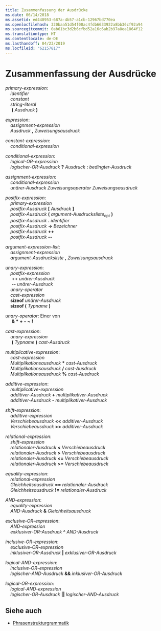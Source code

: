 ```yaml
---
title: Zusammenfassung der Ausdrücke
ms.date: 06/14/2018
ms.assetid: ed448953-687a-4b57-a1cb-12967bd770ea
ms.openlocfilehash: 320baa51d54f00ac4fdb6633922a8bb36cf92a94
ms.sourcegitcommit: 0ab61bc3d2b6cfbd52a16c6ab2b97a8ea1864f12
ms.translationtype: HT
ms.contentlocale: de-DE
ms.lasthandoff: 04/23/2019
ms.locfileid: "62157817"
---
```

# <a name="summary-of-expressions"></a>Zusammenfassung der Ausdrücke

*primary-expression*:<br/>
&nbsp;&nbsp;&nbsp;&nbsp;*identifier*<br/>
&nbsp;&nbsp;&nbsp;&nbsp;*constant*<br/>
&nbsp;&nbsp;&nbsp;&nbsp;*string-literal*<br/>
&nbsp;&nbsp;&nbsp;&nbsp; **(**  *Ausdruck*  **)**

*expression*:<br/>
&nbsp;&nbsp;&nbsp;&nbsp;*assignment-expression*<br/>
&nbsp;&nbsp;&nbsp;&nbsp;*Ausdruck*  **,**  *Zuweisungsausdruck*

*constant-expression*:<br/>
&nbsp;&nbsp;&nbsp;&nbsp;*conditional-expression*

*conditional-expression*:<br/>
&nbsp;&nbsp;&nbsp;&nbsp;*logical-OR-expression*<br/>
&nbsp;&nbsp;&nbsp;&nbsp;*logischer-OR-Ausdruck*  **?**  *Ausdruck*  **:**  *bedingter-Ausdruck*

*assignment-expression*:<br/>
&nbsp;&nbsp;&nbsp;&nbsp;*conditional-expression*<br/>
&nbsp;&nbsp;&nbsp;&nbsp;*unärer-Ausdruck* *Zuweisungsoperator* *Zuweisungsausdruck*

*postfix-expression*:<br/>
&nbsp;&nbsp;&nbsp;&nbsp;*primary-expression*<br/>
&nbsp;&nbsp;&nbsp;&nbsp;*postfix-Ausdruck*  **[**  *Ausdruck*  **]**<br/>
&nbsp;&nbsp;&nbsp;&nbsp;*postfix-Ausdruck*  **(**  *argument-Ausdrucksliste*<sub>opt</sub> **)**<br/>
&nbsp;&nbsp;&nbsp;&nbsp;*postfix-Ausdruck*  **.**  *identifier*<br/>
&nbsp;&nbsp;&nbsp;&nbsp;*postfix-Ausdruck*  **->**  *Bezeichner*<br/>
&nbsp;&nbsp;&nbsp;&nbsp;*postfix-Ausdruck*  **++**<br/>
&nbsp;&nbsp;&nbsp;&nbsp;*postfix-Ausdruck*  **--**

*argument-expression-list*:<br/>
&nbsp;&nbsp;&nbsp;&nbsp;*assignment-expression*<br/>
&nbsp;&nbsp;&nbsp;&nbsp;*argument-Ausdrucksliste*  **,**  *Zuweisungsausdruck*

*unary-expression*:<br/>
&nbsp;&nbsp;&nbsp;&nbsp;*postfix-expression*<br/>
&nbsp;&nbsp;&nbsp;&nbsp; **++**  *unärer-Ausdruck*<br/>
&nbsp;&nbsp;&nbsp;&nbsp; **--**  *unärer-Ausdruck*<br/>
&nbsp;&nbsp;&nbsp;&nbsp;*unary-operator*<br/>
&nbsp;&nbsp;&nbsp;&nbsp;*cast-expression*<br/>
&nbsp;&nbsp;&nbsp;&nbsp;**sizeof**  *unärer-Ausdruck*<br/>
&nbsp;&nbsp;&nbsp;&nbsp;**sizeof (**  *Typname*  **)**

*unary-operator*: Einer von<br/>
&nbsp;&nbsp;&nbsp;&nbsp; **&** **&#42;** **+** **-** **~** **!**

*cast-expression*:<br/>
&nbsp;&nbsp;&nbsp;&nbsp;*unary-expression*<br/>
&nbsp;&nbsp;&nbsp;&nbsp; **(**  *Typname*  **)**  *cast-Ausdruck*

*multiplicative-expression*:<br/>
&nbsp;&nbsp;&nbsp;&nbsp;*cast-expression*<br/>
&nbsp;&nbsp;&nbsp;&nbsp;*Multiplikationsausdruck*  **&#42;**  *cast-Ausdruck*<br/>
&nbsp;&nbsp;&nbsp;&nbsp;*Multiplikationsausdruck*  **/**  *cast-Ausdruck*<br/>
&nbsp;&nbsp;&nbsp;&nbsp;*Multiplikationsausdruck*  **%**  *cast-Ausdruck*

*additive-expression*:<br/>
&nbsp;&nbsp;&nbsp;&nbsp;*multiplicative-expression*<br/>
&nbsp;&nbsp;&nbsp;&nbsp;*additiver-Ausdruck*  **+**  *multiplikativer-Ausdruck*<br/>
&nbsp;&nbsp;&nbsp;&nbsp;*additiver-Ausdruck*  **-**  *multiplikativer-Ausdruck*

*shift-expression*:<br/>
&nbsp;&nbsp;&nbsp;&nbsp;*additive-expression*<br/>
&nbsp;&nbsp;&nbsp;&nbsp;*Verschiebeausdruck*  **\<\<**  *additiver-Ausdruck*<br/>
&nbsp;&nbsp;&nbsp;&nbsp;*Verschiebeausdruck*  **>>**  *additiver-Ausdruck*

*relational-expression*:<br/>
&nbsp;&nbsp;&nbsp;&nbsp;*shift-expression*<br/>
&nbsp;&nbsp;&nbsp;&nbsp;*relationaler-Ausdruck*  **\<**  *Verschiebeausdruck*<br/>
&nbsp;&nbsp;&nbsp;&nbsp;*relationaler-Ausdruck*  **>**  *Verschiebeausdruck*<br/>
&nbsp;&nbsp;&nbsp;&nbsp;*relationaler-Ausdruck*  **\<=**  *Verschiebeausdruck*<br/>
&nbsp;&nbsp;&nbsp;&nbsp;*relationaler-Ausdruck*  **>=**  *Verschiebeausdruck*

*equality-expression*:<br/>
&nbsp;&nbsp;&nbsp;&nbsp;*relational-expression*<br/>
&nbsp;&nbsp;&nbsp;&nbsp;*Gleichheitsausdruck*  **==**  *relationaler-Ausdruck*<br/>
&nbsp;&nbsp;&nbsp;&nbsp;*Gleichheitsausdruck*  **!=**  *relationaler-Ausdruck*

*AND-expression*:<br/>
&nbsp;&nbsp;&nbsp;&nbsp;*equality-expression*<br/>
&nbsp;&nbsp;&nbsp;&nbsp;*AND-Ausdruck*  **&**  *Gleichheitsausdruck*

*exclusive-OR-expression*:<br/>
&nbsp;&nbsp;&nbsp;&nbsp;*AND-expression*<br/>
&nbsp;&nbsp;&nbsp;&nbsp;*exklusiver-OR-Ausdruck*  **^**  *AND-Ausdruck*

*inclusive-OR-expression*:<br/>
&nbsp;&nbsp;&nbsp;&nbsp;*exclusive-OR-expression*<br/>
&nbsp;&nbsp;&nbsp;&nbsp;*inklusiver-OR-Ausdruck*  **&#124;**  *exklusiver-OR-Ausdruck*

*logical-AND-expression*:<br/>
&nbsp;&nbsp;&nbsp;&nbsp;*inclusive-OR-expression*<br/>
&nbsp;&nbsp;&nbsp;&nbsp;*logischer-AND-Ausdruck*  **&&**  *inklusiver-OR-Ausdruck*

*logical-OR-expression*:<br/>
&nbsp;&nbsp;&nbsp;&nbsp;*logical-AND-expression*<br/>
&nbsp;&nbsp;&nbsp;&nbsp;*logischer-OR-Ausdruck*  **&#124;&#124;**  *logischer-AND-Ausdruck*

## <a name="see-also"></a>Siehe auch

- [Phrasenstrukturgrammatik](../c-language/phrase-structure-grammar.md)
